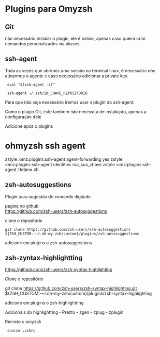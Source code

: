# Plugins para Omyzsh

## Git 

não necessário instalar o plugin, ele é nativo, apenas caso queira criar comandos personalizados via aliases. 

## ssh-agent

Toda as vezes que abrimos uma sessão no terminal linux, é necessário nós ativarmos o agente e caso necessário adicionar a private key. 

     eval "$(ssh-agent -s)"

     ssh-agent ~/.ssh/ID_CHAVE_REPOSITORIO

Para que não seja necessário iremos usar o plugin do ssh-agent. 

Como o plugin Git, este tambem não necessita de instalação, apenas a configuração dele 

Adicione após o plugins 

 # ohmyzsh ssh agent
zstyle :omz:plugins:ssh-agent agent-forwarding yes
zstyle :omz:plugins:ssh-agent identities rsa_sua_chave
zstyle :omz:plugins:ssh-agent lifetime 4h

## zsh-autosuggestions

Plugin para sugestão do comando digitado 

pagina no github </br>
https://github.com/zsh-users/zsh-autosuggestions

clone o repositório

    git clone https://github.com/zsh-users/zsh-autosuggestions ${ZSH_CUSTOM:-~/.oh-my-zsh/custom}/plugins/zsh-autosuggestions

adicione em plugins o zsh-autosuggestions


## zsh-zyntax-highlightting

https://github.com/zsh-users/zsh-syntax-highlighting


Clone o repositório 

git clone https://github.com/zsh-users/zsh-syntax-highlighting.git ${ZSH_CUSTOM:-~/.oh-my-zsh/custom}/plugins/zsh-syntax-highlighting

adicione em plugins o zsh-highlightting

Adicionais do highlightting
    - Prezto
    - zgen
    - zplug
    - zplugin


Reinicie o omyzsh 

     source .zshrc
